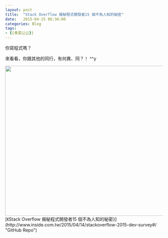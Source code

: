 ```yaml
---
layout: post
title:  "Stack Overflow 揭秘程式開發者15 個不為人知的秘密"
date:   2015-04-15 06:36:00
categories: Blog
tags:
- {{青菜公公}}
---
```

你寫程式嗎？

來看看，你跟其他的同行，有何異、同？！ ^^y
<!-- more -->

<div style="text-align:center">
  <a href="http://www.inside.com.tw/2015/04/14/stackoverflow-2015-dev-survey#/" target="_blank">
    <img src="http://static.inside.com.tw/wp-content/uploads/2015/04/programmer-198x198.jpg" width="640" height="480" />
  </a>
</div>
[《Stack Overflow 揭秘程式開發者15 個不為人知的秘密》](http://www.inside.com.tw/2015/04/14/stackoverflow-2015-dev-survey#/ "GitHub Repo")  
